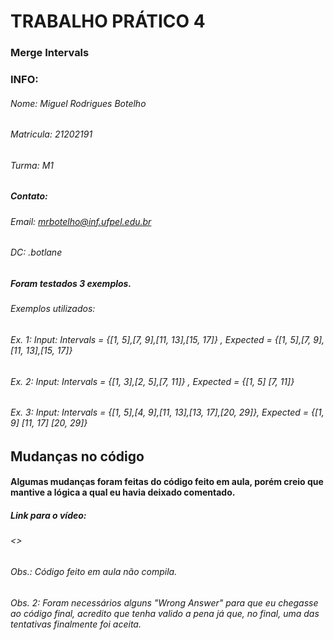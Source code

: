 # TRABALHO PRÁTICO 4
### Merge Intervals

### INFO:
###### Nome: Miguel Rodrigues Botelho
###### Matricula: 21202191
###### Turma: M1
##### Contato:
###### Email: mrbotelho@inf.ufpel.edu.br 
###### DC: .botlane

##### Foram testados 3 exemplos.
###### Exemplos utilizados: 
###### Ex. 1: Input: Intervals = {[1, 5],[7, 9],[11, 13],[15, 17]} , Expected = {[1, 5],[7, 9],[11, 13],[15, 17]}
###### Ex. 2: Input: Intervals = {[1, 3],[2, 5],[7, 11]} , Expected = {[1, 5] [7, 11]}
###### Ex. 3: Input: Intervals = {[1, 5],[4, 9],[11, 13],[13, 17],[20, 29]}, Expected = {[1, 9] [11, 17] [20, 29]}

## Mudanças no código
#### Algumas mudanças foram feitas do código feito em aula, porém creio que mantive a lógica a qual eu havia deixado comentado.
##### Link para o vídeo:
###### <>
###### Obs.: Código feito em aula não compila. 
###### Obs. 2: Foram necessários alguns "Wrong Answer" para que eu chegasse ao código final, acredito que tenha valido a pena já que, no final, uma das tentativas finalmente foi aceita.
